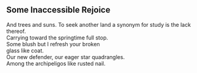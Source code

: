 Some Inaccessible Rejoice
-------------------------
And trees and suns. To seek another land a synonym for study is the lack thereof.  
Carrying toward the springtime full stop.  
Some blush but I refresh your broken  
glass like coat.  
Our new defender, our eager star quadrangles.  
Among the archipeligos like rusted nail.  

